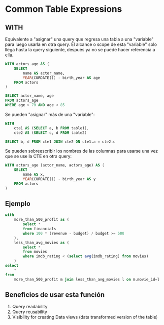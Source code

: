 # Common Table Expressions

## WITH

Equivalente a "asignar" una query que regresa una tabla a una "variable" para luego usarla en otra query. El alcance o scope de esta "variable" solo llega hasta la query siguiente, después ya no se puede hacer referencia a ella.

```sql
WITH actors_age AS (
    SELECT
        name AS actor_name,
        YEAR(CURDATE()) - birth_year AS age
    FROM actors
)

SELECT actor_name, age
FROM actors_age
WHERE age > 70 AND age < 85
```

Se pueden "asignar" más de una "variable":

```sql
WITH
    cte1 AS (SELECT a, b FROM table1),
    cte2 AS (SELECT c, d FROM table2)

SELECT b, d FROM cte1 JOIN cte2 ON cte1.a = cte2.c
```

Se pueden sobreescribir los nombres de las columnas para usarse una vez que se use la CTE en otra query:

```sql
WITH actors_age (actor_name, actors_age) AS (
    SELECT
        name AS x,
        YEAR(CURDATE()) - birth_year AS y
    FROM actors
)
```

## Ejemplo

```sql
with
	more_than_500_profit as (
		select *
		from financials
		where 100 * (revenue - budget) / budget >= 500
    ),
    less_than_avg_movies as (
		select *
		from movies
		where imdb_rating < (select avg(imdb_rating) from movies)
    )
select
	*
from
	more_than_500_profit m join less_than_avg_movies l on m.movie_id=l.movie_id
```

## Beneficios de usar esta función

1. Query readability
2. Query reusability
3. Visibility for creating Data views (data transformed version of the table)